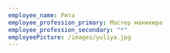 ```yaml
---
employee_name: Рита
employee_profession_primary: Мастер маникюра
employee_profession_secondary: "*"
employeePicture: /images/yuliya.jpg
---
```

